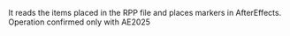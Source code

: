 It reads the items placed in the RPP file and places markers in AfterEffects.
Operation confirmed only with AE2025
